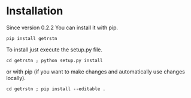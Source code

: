 # Installation

Since version 0.2.2 You can install it with pip.
```console
pip install getrstn
```

To install just execute the setup.py file.

```console
cd getrstn ; python setup.py install
```

or with pip (if you want to make changes and automatically use changes locally).

```console
cd getrstn ; pip install --editable .
```
